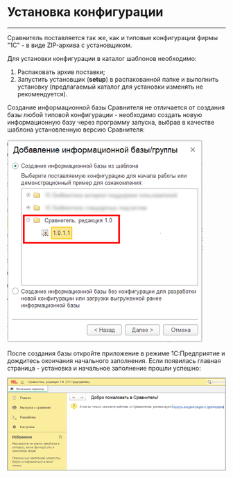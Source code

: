 # Установка конфигурации
---
Сравнитель поставляется так же, как и типовые конфигурации фирмы "1С" - в виде ZIP-архива с установщиком.

Для установки конфигурации в каталог шаблонов необходимо:

1. Распаковать архив поставки;
2. Запустить установщик (**setup**) в распакованной папке и выполнить установку (предлагаемый каталог для установки изменять не рекомендуется).

Создание информационной базы Сравнителя не отличается от создания базы любой типовой конфигурации - необходимо создать новую информационную базу через программу запуска, выбрав в качестве шаблона установленную версию Сравнителя:

![Выбор Сравнителя в списке шаблонов](install_img/template-selection.png)

После создания базы откройте приложение в режиме 1С:Предприятие и дождитесь окончания начального заполнения. Если появилась главная страница - установка и начальное заполнение прошли успешно:

![Установленное приложение](install_img/installed-app.png)